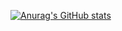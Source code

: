 [![Anurag's GitHub stats](https://github-readme-stats.vercel.app/api?username=sudiptacc)](https://github.com/anuraghazra/github-readme-stats)

